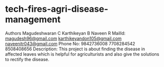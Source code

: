 # tech-fires-agri-disease-management
Authors
	Magudeshwaran C
	Karthikeyan B
	Naveen R
MailId:
	magudesh96@gmail.com
	karthikeyandon105@gmail.com
	naveenitr043@gmail.com
Phone No:
	9842736008
	7708284542
	8508408656
Description:
	This project is about finding the disease in affected leaves which is helpful for agriculturists and also give the solutions to rectify the disease.
	